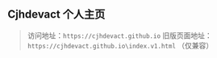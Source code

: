 ## **Cjhdevact 个人主页**

> 访问地址：`https://cjhdevact.github.io`
> 旧版页面地址：`https://cjhdevact.github.io\index.v1.html` （仅兼容）
